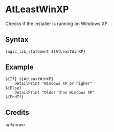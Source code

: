 # AtLeastWinXP

Checks if the installer is running on Windows XP.

## Syntax

	logic_lib_statement ${AtLeastWinXP}

## Example

	${If} ${AtLeastWinXP}
		DetailPrint "Windows XP or higher"
	${Else}
		DetailPrint "Older than Windows XP"
	${EndIf}

## Credits

*unknown*
